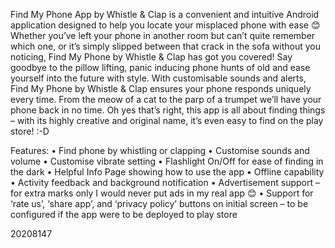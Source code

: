 Find My Phone App by Whistle & Clap is a convenient and intuitive Android application designed to help you locate your misplaced phone with ease 😊 Whether you’ve left your phone in another room but can’t quite remember which one, or it’s simply slipped between that crack in the sofa without you noticing, Find My Phone by Whistle & Clap has got you covered! Say goodbye to the pillow lifting, panic inducing phone hunts of old and ease yourself into the future with style. 
With customisable sounds and alerts, Find My Phone by Whistle & Clap ensures your phone responds uniquely every time. From the meow of a cat to the parp of a trumpet we’ll have your phone back in no time. Oh yes that’s right, this app is all about finding things – with its highly creative and original name, it’s even easy to find on the play store! :-D

Features:
•	Find phone by whistling or clapping
•	Customise sounds and volume
•	Customise vibrate setting
•	Flashlight On/Off for ease of finding in the dark
•	Helpful Info Page showing how to use the app
•	Offline capability 
•	Activity feedback and background notification 
•	Advertisement support – for extra marks only I would never put ads in my real app 😊
•	Support for ‘rate us’, ‘share app’, and ‘privacy policy’ buttons on initial screen – to be configured if the app were to be deployed to play store 

20208147
